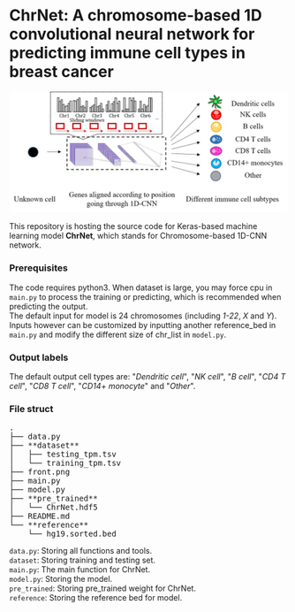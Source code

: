 # ChrNet: A chromosome-based 1D convolutional neural network for predicting immune cell types in breast cancer

![front image](https://raw.githubusercontent.com/Krisloveless/ChrNet/master/front.png)

This repository is hosting the source code for Keras-based machine learning model **ChrNet**, which stands for Chromosome-based 1D-CNN network.

### Prerequisites

The code requires python3. When dataset is large, you may force cpu in `main.py` to process the training or predicting, which is recommended when predicting the output.<br />
The default input for model is 24 chromosomes (including *1-22*, *X* and *Y*). Inputs however can be customized by inputting another reference_bed in `main.py` and modify the different size of chr_list in `model.py`.

### Output labels

The default output cell types are:
"*Dendritic cell*", "*NK cell*", "*B cell*", "*CD4 T cell*", "*CD8 T cell*", "*CD14+ monocyte*" and "*Other*".

### File struct
<pre>
.
├── data.py              
├── **dataset**
│   ├── testing_tpm.tsv
│   └── training_tpm.tsv
├── front.png
├── main.py
├── model.py
├── **pre_trained**
│   └── ChrNet.hdf5
├── README.md
└── **reference**
    └── hg19.sorted.bed
</pre>
`data.py`: Storing all functions and tools.<br />
`dataset`: Storing training and testing set.<br />
`main.py`: The main function for ChrNet.<br />
`model.py`: Storing the model.<br />
`pre_trained`: Storing pre_trained weight for ChrNet.<br />
`reference`: Storing the reference bed for model.<br />
